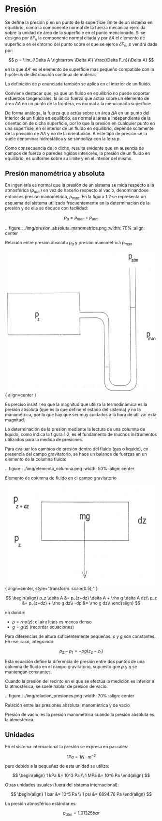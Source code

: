 # Presión


Se define la presión *p* en un punto de la superficie límite de un sistema en equilibrio, como la componente normal de la fuerza mecánica ejercida sobre la unidad de área de la superficie en el punto mencionado. Si se designa por $\delta F_n$ la componente normal citada y por $\delta A$ el elemento de superficie en el entorno del punto sobre el que se ejerce $\delta F_n$, *p* vendrá dada por:

$$
p =  \lim_{\Delta A \rightarrow \Delta A'} \frac{\Delta F_n}{\Delta A}
$$

en la que $\Delta A'$ es el elemento de superficie más pequeño compatible con la hipótesis de distribución continua de materia.

La definición de *p* enunciada también se aplica en el interior de un fluido.

Conviene destacar que, ya que un fluido en equilibrio no puede soportar esfuerzos tangenciales, la única fuerza que actúa sobre un elemento de área $\Delta A$ en un punto de la frontera, es normal a la mencionada superficie.

De forma análoga, la fuerza que actúa sobre un área $\Delta A$ en un punto del interior de un fluido en equilibrio, es normal al área e independiente de la orientación de dicha superficie, por lo que la presión en cualquier punto en una superficie, en el interior de un fluido en equilibrio, depende solamente de la posición de $\Delta A$ y no de la orientación. A este tipo de presión se la suele denominar hidrostática y se simboliza con la letra *p*.

Como consecuencia de lo dicho, resulta evidente que en ausencia de campos de fuerza o paredes rígidas interiores, la presión de un fluido en equilibrio, es uniforme sobre su límite y en el interior del mismo.


## Presión manométrica y absoluta


En ingeniería es normal que la presión de un sistema se mida respecto a la atmosférica ($p_{atm}$) en vez de hacerlo respecto al vacío, denominándose entonces presión manométrica, $p_{man}$. En la figura 1.2 se representa un esquema del sistema utilizado frecuentemente en la determinación de la presión y de ella se deduce con facilidad:

$$
p_a = p_{man}+p_{atm}
$$

.. figure:: ./img/presion_absoluta_manometrica.png
   :width: 70%
   :align: center

   Relación entre presión absoluta $p_a$ y presión manométrica $p_{man}$

![Relación entre presión absoluta $p_a$ y presión manométrica $p_{man}$](./img/presion_absoluta_manometrica.png){ align=center }


Es preciso insistir en que la magnitud que utiliza la termodinámica es la presión absoluta (que es la que define el estado del sistema) y no la manométrica, por lo que hay que ser muy cuidados a la hora de utilizar esta magnitud.

La determinación de la presión mediante la lectura de una columna de líquido, como indica la figura 1.2, es el fundamento de muchos instrumentos utilizados para la medida de presiones.



Para evaluar los cambios de presión dentro del fluido (gas o líquido), en presencia del campo gravitatorio, se hace un balance de fuerzas en un elemento de la columna fluida:

.. figure:: ./img/elemento_columna.png
   :width: 50%
   :align: center

   Elemento de columna de fluido en el campo gravitatorio

![Elemento de columna de fluido en el campo gravitatorio](./img/elemento_columna.png){ align=center, style="transform: scale(0.5);" }


$$
\begin{align}
p_z \delta A &= p_{z+dz} \delta A + \rho g \delta A dz\\
p_z &= p_{z+dz} + \rho g dz\\
-dp &= \rho g dz\\
\end{align}
$$

en donde:

- $\rho = rho(z)$: el aire  lejos es menos denso
- $g=g(z)$ (recordar ecuaciones)



Para diferencias de altura suficientemente pequeñas: $\rho$ y *g* son constantes. En ese caso, integrando:

$$
p_2-p_1 = -pg(z_2-z_1)
$$

Esta ecuación define la diferencia de presión entre dos puntos de una columna de fluido en el campo gravitatorio, supuesto que $\rho$ y *g* se mantengan constantes.

Cuando la presión del recinto en el que se efectúa la medición es inferior a la atmosférica, se suele hablar de presión de vacío:

.. figure:: ./img/relacion_presiones.png
   :width: 70%
   :align: center

   Relación entre las presiones absoluta, manomètrica y de vacío


Presión de vacío: es la presión manométrica cuando la presión absoluta es la atmosférica.


Unidades
--------

En el sistema internacional la presión se expresa en pascales:

$$
1Pa = 1N \cdot m^{-2}
$$

pero debido a la pequeñez de esta unidad se utiliza:

$$
\begin{align}
1 kPa &= 10^3 Pa \\
1 MPa &= 10^6 Pa
\end{align}
$$

Otras unidades usuales (fuera del sistema internacional):

$$
\begin{align}
1 bar &= 10^5 Pa \\
1 psi &= 6894.76 Pa
\end{align}
$$

La presión atmosférica estándar es:

$$
p_{atm} = 1.01325 bar
$$